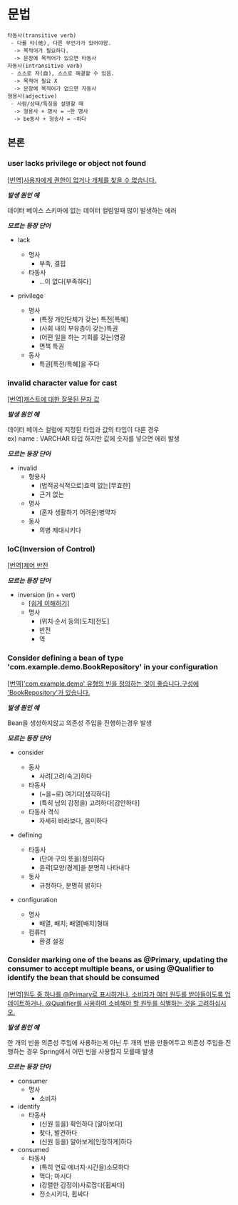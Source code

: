 # 문법

```text
타동사(transitive verb)
 - 다를 타(他), 다른 무언가가 있어야함. 
  -> 목적어가 필요하다.
  -> 문장에 목적어가 있으면 타동사
자동사(intransitive verb)
 - 스스로 자(自), 스스로 해결할 수 있음.
  -> 목적어 필요 X
  -> 문장에 목적어가 없으면 자동사 
형용사(adjective)
 - 사람/상태/특징을 설명할 때
  -> 형용사 + 명사 = ~한 명사
  -> be동사 + 형송사 = ~하다
```

## 본론

### user lacks privilege or object not found

[\[번역\]사용자에게 권한이 없거나 개체를 찾을 수 없습니다.](https://papago.naver.com/?sk=en&tk=ko&hn=0&st=user%20lacks%20privilege%20or%20object%20not%20found)

***발생 원인 예***

데이터 베이스 스키마에 없는 데이터 컬럼일때 많이 발생하는 에러

***모르는 등장 단어***

* lack
  * 명사
    * 부족, 결핍
  * 타동사
    * ...이 없다\[부족하다\]

* privilege
  * 명사
    * (특정 개인단체가 갖는) 특전\[특혜\]
    * (사회 내의 부유층이 갖는)특권
    * (어떤 일을 하는 기회를 갖는)영광
    * 면책 특권
  * 동사
    * 특권\[특전/특혜\]을 주다

### invalid character value for cast

[\[번역\]캐스트에 대한 잘못된 문자 값](https://translate.google.co.kr/?hl=ko&sl=en&tl=ko&text=invalid%20character%20value%20for%20cast&op=translate)

***발생 원인 예***

데이터 베이스 컬럼에 지정된 타입과 값의 타입이 다른 경우  
ex) name : VARCHAR 타입 하지만 값에 숫자를 넣으면 에러 발생

***모르는 등장 단어***

* invalid
  * 형용사
    * (법적공식적으로)효력 없는\[무효한\]
    * 근거 없는
  * 명사
    * (혼자 생활하기 어려운)병약자
  * 동사
    * 의병 제대시키다

### IoC(Inversion of Control)

[\[번역\]제어 반전](https://papago.naver.com/?sk=auto&tk=ko&st=Inversion%20of%20Control)

***모르는 등장 단어***

* inversion (in + vert)
  * [\[쉽게 이해하기\]](https://m.blog.naver.com/eternity9us/221125581407)
  * 명사
    * (위치·순서 등의)도치\[전도\]
    * 반전
    * 역

### Consider defining a bean of type 'com.example.demo.BookRepository' in your configuration

[\[번역\]\'com.example.demo' 유형의 빈을 정의하는 것이 좋습니다.구성에 \'BookRepository\'가 있습니다.](https://papago.naver.com/?sk=en&tk=ko&hn=0&st=Consider%20defining%20a%20bean%20of%20type%20%25%2339com.example.demo.BookRepository%25%2339%20in%20your%20configuration.)

***발생 원인 예***

Bean을 생성하지않고 의존성 주입을 진행하는경우 발생

***모르는 등장 단어***

* consider
  * 동사
    * 사려\[고려/숙고\]하다
  * 타동사
    * (~을~로) 여기다\[생각하다\]
    * (특히 남의 감정을) 고려하다\[감안하다\]
  * 타동사 격식
    * 자세히 바라보다, 음미하다

* defining
  * 타동사
    * (단어·구의 뜻을)정의하다
    * 윤곽\[모양/경계\]을 분명히 나타내다
  * 동사
    * 규정하다, 분명히 밝히다

* configuration
  * 명사
    * 배열, 배치; 배열\[배치\]형태
  * 컴퓨터
    * 환경 설정

### Consider marking one of the beans as @Primary, updating the consumer to accept multiple beans, or using @Qualifier to identify the bean that should be consumed

[\[번역\]원두 중 하나를 @Primary로 표시하거나, 소비자가 여러 원두를 받아들이도록 업데이트하거나, @Qualifier를 사용하여 소비해야 할 원두를 식별하는 것을 고려하십시오.](https://papago.naver.com/?sk=en&tk=ko&hn=0&st=Consider%20marking%20one%20of%20the%20beans%20as%20%40Primary%2C%20updating%20the%20consumer%20to%20accept%20multiple%20beans%2C%20or%20using%20%40Qualifier%20to%20identify%20the%20bean%20that%20should%20be%20consumed)

***발생 원인 예***

한 개의 빈을 의존성 주입에 사용하는게 아닌 두 개의 빈을 만들어두고 의존성 주입을 진행하는 경우 Spring에서 어떤 빈을 사용할지 모를때 발생

***모르는 등장 단어***

* consumer
  * 명사
    * 소비자
* identify
  * 타동사
    * (신원 등을) 확인하다 \[알아보다\]
    * 찾다, 발견하다
    * (신원 등을) 알아보게\[인정하게\]하다
* consumed
  * 타동사
    * (특히 연료·에너지·시간을)소모하다
    * 먹다; 마시다
    * (강렬한 감정이)사로잡다\[휩싸다\]
    * 전소시키다, 휩싸다
